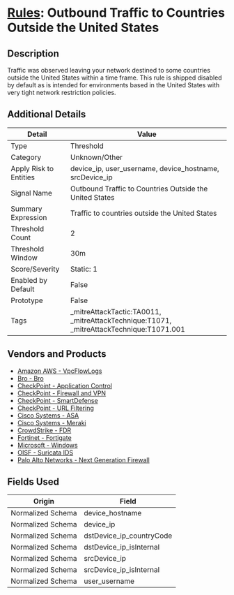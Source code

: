 # [Rules](README.md): Outbound Traffic to Countries Outside the United States

## Description
Traffic was observed leaving your network destined to some countries outside the United States within a time frame. This rule is shipped disabled by default as is intended for environments based in the United States with very tight network restriction policies. 

## Additional Details
|Detail|Value|
|----|----|
|Type|Threshold|
|Category|Unknown/Other|
|Apply Risk to Entities|device_ip, user_username, device_hostname, srcDevice_ip|
|Signal Name|Outbound Traffic to Countries Outside the United States|
|Summary Expression|Traffic to countries outside the United States|
|Threshold Count|2|
|Threshold Window|30m|
|Score/Severity|Static: 1|
|Enabled by Default|False|
|Prototype|False|
|Tags|_mitreAttackTactic:TA0011, _mitreAttackTechnique:T1071, _mitreAttackTechnique:T1071.001|
## Vendors and Products
- [Amazon AWS - VpcFlowLogs](../products/021d1ded-1c82-4663-bf5d-d6ed5170efa3.md)
- [Bro - Bro](../products/37C866BF-72E1-470A-9072-EDB908F56951.md)
- [CheckPoint - Application Control](../products/1624169f-36c4-4309-8400-1409a171d00b.md)
- [CheckPoint - Firewall and VPN](../products/c3c1a4fc-10cc-4155-8a30-a3bb14fc9f31.md)
- [CheckPoint - SmartDefense](../products/2b82e665-bdde-474a-ae29-4f0f76598556.md)
- [CheckPoint - URL Filtering](../products/2a678bcd-898e-43cd-ab3f-91feb0602a18.md)
- [Cisco Systems - ASA](../products/be4f7473-fe69-4311-8859-3561900060bf.md)
- [Cisco Systems - Meraki](../products/724c9add-8cd9-4013-b9e1-a907b96da426.md)
- [CrowdStrike - FDR](../products/569a3a44-c29f-492e-bcf4-5dc04e2ab0f3.md)
- [Fortinet - Fortigate](../products/c57e2c85-4fc1-4fb7-8fa1-dbc5235231ad.md)
- [Microsoft - Windows](../products/1ff7546c-cb36-4a24-87f7-89d2cecc5761.md)
- [OISF - Suricata IDS](../products/afabb29d-e728-410f-b7c6-acfa9efbe1ed.md)
- [Palo Alto Networks - Next Generation Firewall](../products/46f5fa2c-1a62-4692-82ad-ed87800a0adb.md)


## Fields Used

|Origin|Field|
|----|----|
|Normalized Schema|device_hostname|
|Normalized Schema|device_ip|
|Normalized Schema|dstDevice_ip_countryCode|
|Normalized Schema|dstDevice_ip_isInternal|
|Normalized Schema|srcDevice_ip|
|Normalized Schema|srcDevice_ip_isInternal|
|Normalized Schema|user_username|


